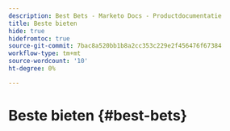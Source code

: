 ```yaml
---
description: Best Bets - Marketo Docs - Productdocumentatie
title: Beste bieten
hide: true
hidefromtoc: true
source-git-commit: 7bac8a520bb1b8a2cc353c229e2f456476f67384
workflow-type: tm+mt
source-wordcount: '10'
ht-degree: 0%

---
```


# Beste bieten {#best-bets}
